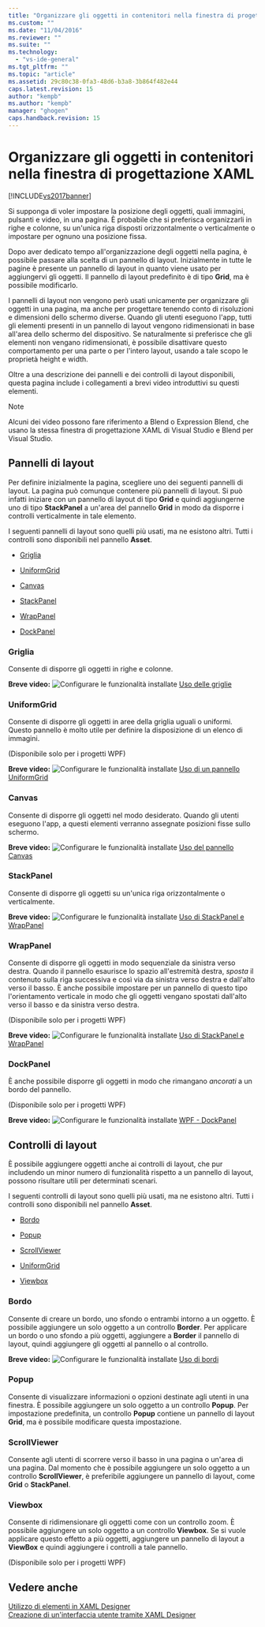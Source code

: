 ```yaml
---
title: "Organizzare gli oggetti in contenitori nella finestra di progettazione XAML | Microsoft Docs"
ms.custom: ""
ms.date: "11/04/2016"
ms.reviewer: ""
ms.suite: ""
ms.technology: 
  - "vs-ide-general"
ms.tgt_pltfrm: ""
ms.topic: "article"
ms.assetid: 29c80c38-0fa3-48d6-b3a8-3b864f482e44
caps.latest.revision: 15
author: "kempb"
ms.author: "kempb"
manager: "ghogen"
caps.handback.revision: 15
---
```

# Organizzare gli oggetti in contenitori nella finestra di progettazione XAML
[!INCLUDE[vs2017banner](../code-quality/includes/vs2017banner.md)]

Si supponga di voler impostare la posizione degli oggetti, quali immagini, pulsanti e video, in una pagina.  È probabile che si preferisca organizzarli in righe e colonne, su un'unica riga disposti orizzontalmente o verticalmente o impostare per ognuno una posizione fissa.  
  
 Dopo aver dedicato tempo all'organizzazione degli oggetti nella pagina, è possibile passare alla scelta di un pannello di layout.  Inizialmente in tutte le pagine è presente un pannello di layout in quanto viene usato per aggiungervi gli oggetti.  Il pannello di layout predefinito è di tipo **Grid**, ma è possibile modificarlo.  
  
 I pannelli di layout non vengono però usati unicamente per organizzare gli oggetti in una pagina,  ma anche per progettare tenendo conto di risoluzioni e dimensioni dello schermo diverse.  Quando gli utenti eseguono l'app, tutti gli elementi presenti in un pannello di layout vengono ridimensionati in base all'area dello schermo del dispositivo.  Se naturalmente si preferisce che gli elementi non vengano ridimensionati, è possibile disattivare questo comportamento per una parte o per l'intero layout,  usando a tale scopo le proprietà height e width.  
  
 Oltre a una descrizione dei pannelli e dei controlli di layout disponibili, questa pagina include i collegamenti a brevi video introduttivi su questi elementi.  
  
> [!NOTE]
>  Alcuni dei video possono fare riferimento a Blend o Expression Blend, che usano la stessa finestra di progettazione XAML di Visual Studio e Blend per Visual Studio.  
  
## Pannelli di layout  
 Per definire inizialmente la pagina, scegliere uno dei seguenti pannelli di layout.  La pagina può comunque contenere più pannelli di layout.  Si può infatti iniziare con un pannello di layout di tipo **Grid** e quindi aggiungerne uno di tipo **StackPanel** a un'area del pannello **Grid** in modo da disporre i controlli verticalmente in tale elemento.  
  
 I seguenti pannelli di layout sono quelli più usati, ma ne esistono altri.  Tutti i controlli sono disponibili nel pannello **Asset**.  
  
-   [Griglia](#Grid)  
  
-   [UniformGrid](#Uniform)  
  
-   [Canvas](#Canvas)  
  
-   [StackPanel](#Stack)  
  
-   [WrapPanel](#Wrap)  
  
-   [DockPanel](#Dock)  
  
###  <a name="Grid"></a> Griglia  
 Consente di disporre gli oggetti in righe e colonne.  
  
 **Breve video:** ![Configurare le funzionalità installate](../designers/media/bldadminconsoleinitialconfigicon.png "BldAdminConsoleInitialConfigIcon") [Uso delle griglie](http://www.popscreen.com/v/6A4hj/Microsoft-Expression-Blend-Using-Grids)  
  
###  <a name="Uniform"></a> UniformGrid  
 Consente di disporre gli oggetti in aree della griglia uguali o uniformi.  Questo pannello è molto utile per definire la disposizione di un elenco di immagini.  
  
 \(Disponibile solo per i progetti WPF\)  
  
 **Breve video:** ![Configurare le funzionalità installate](../designers/media/bldadminconsoleinitialconfigicon.png "BldAdminConsoleInitialConfigIcon") [Uso di un pannello UniformGrid](http://www.popscreen.com/v/6A4iq/Microsoft-Expression-Blend-Working-with-a-UniformGrid)  
  
###  <a name="Canvas"></a> Canvas  
 Consente di disporre gli oggetti nel modo desiderato.  Quando gli utenti eseguono l'app, a questi elementi verranno assegnate posizioni fisse sullo schermo.  
  
 **Breve video:** ![Configurare le funzionalità installate](../designers/media/bldadminconsoleinitialconfigicon.png "BldAdminConsoleInitialConfigIcon") [Uso del pannello Canvas](http://www.popscreen.com/v/6A4hT/Microsoft-Expression-Blend-Working-with-the-Canvas)  
  
###  <a name="Stack"></a> StackPanel  
 Consente di disporre gli oggetti su un'unica riga orizzontalmente o verticalmente.  
  
 **Breve video:** ![Configurare le funzionalità installate](../designers/media/bldadminconsoleinitialconfigicon.png "BldAdminConsoleInitialConfigIcon") [Uso di StackPanel e WrapPanel](http://www.popscreen.com/v/6A4i5/Microsoft-Expression-Blend-Using-the-StackPanel-and-WrapPanel)  
  
###  <a name="Wrap"></a> WrapPanel  
 Consente di disporre gli oggetti in modo sequenziale da sinistra verso destra.  Quando il pannello esaurisce lo spazio all'estremità destra, *sposta* il contenuto sulla riga successiva e così via da sinistra verso destra e dall'alto verso il basso.  È anche possibile impostare per un pannello di questo tipo l'orientamento verticale in modo che gli oggetti vengano spostati dall'alto verso il basso e da sinistra verso destra.  
  
 \(Disponibile solo per i progetti WPF\)  
  
 **Breve video:** ![Configurare le funzionalità installate](../designers/media/bldadminconsoleinitialconfigicon.png "BldAdminConsoleInitialConfigIcon") [Uso di StackPanel e WrapPanel](http://www.popscreen.com/v/6A4i5/Microsoft-Expression-Blend-Using-the-StackPanel-and-WrapPanel)  
  
###  <a name="Dock"></a> DockPanel  
 È anche possibile disporre gli oggetti in modo che rimangano *ancorati* a un bordo del pannello.  
  
 \(Disponibile solo per i progetti WPF\)  
  
 **Breve video:** ![Configurare le funzionalità installate](../designers/media/bldadminconsoleinitialconfigicon.png "BldAdminConsoleInitialConfigIcon") [WPF \- DockPanel](https://www.youtube.com/watch?v=EBH_OIM-zPo)  
  
## Controlli di layout  
 È possibile aggiungere oggetti anche ai controlli di layout,  che pur includendo un minor numero di funzionalità rispetto a un pannello di layout, possono risultare utili per determinati scenari.  
  
 I seguenti controlli di layout sono quelli più usati, ma ne esistono altri.  Tutti i controlli sono disponibili nel pannello **Asset**.  
  
-   [Bordo](#Border)  
  
-   [Popup](#Popup)  
  
-   [ScrollViewer](#Scroll)  
  
-   [UniformGrid](#Uniform)  
  
-   [Viewbox](#View)  
  
###  <a name="Border"></a> Bordo  
 Consente di creare un bordo, uno sfondo o entrambi intorno a un oggetto.  È possibile aggiungere un solo oggetto a un controllo **Border**.  Per applicare un bordo o uno sfondo a più oggetti, aggiungere a **Border** il pannello di layout,  quindi aggiungere gli oggetti al pannello o al controllo.  
  
 **Breve video:** ![Configurare le funzionalità installate](../designers/media/bldadminconsoleinitialconfigicon.png "BldAdminConsoleInitialConfigIcon") [Uso di bordi](http://www.popscreen.com/v/6A4hB/Microsoft-Expression-Blend-Working-with-Borders)  
  
###  <a name="Popup"></a> Popup  
 Consente di visualizzare informazioni o opzioni destinate agli utenti in una finestra.  È possibile aggiungere un solo oggetto a un controllo **Popup**.  Per impostazione predefinita, un controllo **Popup** contiene un pannello di layout **Grid**, ma è possibile modificare questa impostazione.  
  
###  <a name="Scroll"></a> ScrollViewer  
 Consente agli utenti di scorrere verso il basso in una pagina o un'area di una pagina.  Dal momento che è possibile aggiungere un solo oggetto a un controllo **ScrollViewer**, è preferibile aggiungere un pannello di layout, come **Grid** o **StackPanel**.  
  
###  <a name="View"></a> Viewbox  
 Consente di ridimensionare gli oggetti come con un controllo zoom.  È possibile aggiungere un solo oggetto a un controllo **Viewbox**.  Se si vuole applicare questo effetto a più oggetti, aggiungere un pannello di layout a **ViewBox** e quindi aggiungere i controlli a tale pannello.  
  
 \(Disponibile solo per i progetti WPF\)  
  
## Vedere anche  
 [Utilizzo di elementi in XAML Designer](../designers/working-with-elements-in-xaml-designer.md)   
 [Creazione di un'interfaccia utente tramite XAML Designer](../designers/creating-a-ui-by-using-xaml-designer-in-visual-studio.md)